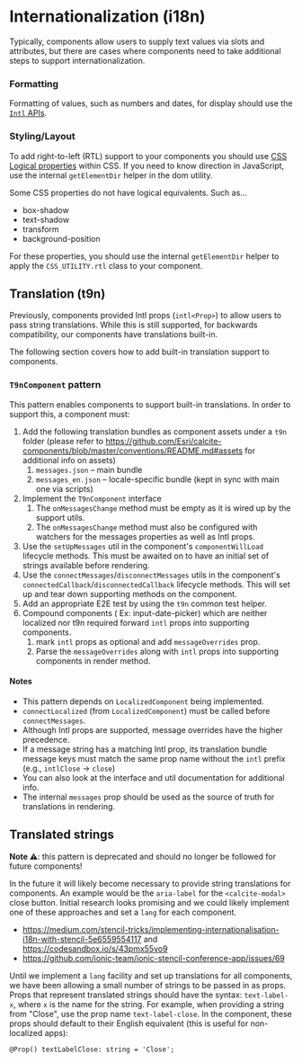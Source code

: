# Internationalization (i18n)

Typically, components allow users to supply text values via slots and attributes, but there are cases where components need to take additional steps to support internationalization.

### Formatting

Formatting of values, such as numbers and dates, for display should use the [`Intl` APIs](https://developer.mozilla.org/en-US/docs/Web/JavaScript/Reference/Global_Objects/Intl).

### Styling/Layout

To add right-to-left (RTL) support to your components you should use [CSS Logical properties](https://developer.mozilla.org/en-US/docs/Web/CSS/CSS_Logical_Properties) within CSS. If you need to know direction in JavaScript, use the internal `getElementDir` helper in the dom utility.

Some CSS properties do not have logical equivalents. Such as...

- box-shadow
- text-shadow
- transform
- background-position

For these properties, you should use the internal `getElementDir` helper to apply the `CSS_UTILITY.rtl` class to your component.

## Translation (t9n)

Previously, components provided Intl props (`intl<Prop>`) to allow users to pass string translations. While this is still supported, for backwards compatibility, our components have translations built-in.

The following section covers how to add built-in translation support to components.

### `T9nComponent` pattern

This pattern enables components to support built-in translations. In order to support this, a component must:

1. Add the following translation bundles as component assets under a `t9n` folder (please refer to https://github.com/Esri/calcite-components/blob/master/conventions/README.md#assets for additional info on assets)
   1. `messages.json` – main bundle
   2. `messages_en.json` – locale-specific bundle (kept in sync with main one via scripts)
2. Implement the `T9nComponent` interface
   1. The `onMessagesChange` method must be empty as it is wired up by the support utils.
   1. The `onMessagesChange` method must also be configured with watchers for the messages properties as well as Intl props.
1. Use the `setUpMessages` util in the component's `componentWillLoad` lifecycle methods. This must be awaited on to have an initial set of strings available before rendering.
1. Use the `connectMessages`/`disconnectMessages` utils in the component's `connectedCallback`/`disconnectedCallback` lifecycle methods. This will set up and tear down supporting methods on the component.
1. Add an appropriate E2E test by using the `t9n` common test helper.
1. Compound components ( Ex: input-date-picker) which are neither localized nor t9n required forward `intl` props into supporting components.
   1. mark `intl` props as optional and add `messageOverrides` prop.
   1. Parse the `messageOverrides` along with `intl` props into supporting components in render method.


#### Notes

- This pattern depends on `LocalizedComponent` being implemented.
- `connectLocalized` (from `LocalizedComponent`) must be called before `connectMessages`.
- Although Intl props are supported, message overrides have the higher precedence.
- If a message string has a matching Intl prop, its translation bundle message keys must match the same prop name without the `intl` prefix (e.g., `intlClose` -> `close`)
- You can also look at the interface and util documentation for additional info.
- The internal `messages` prop should be used as the source of truth for translations in rendering.

## Translated strings

**Note ⚠️**: this pattern is deprecated and should no longer be followed for future components!

In the future it will likely become necessary to provide string translations for components. An example would be the `aria-label` for the `<calcite-modal>` close button. Initial research looks promising and we could likely implement one of these approaches and set a `lang` for each component.

- https://medium.com/stencil-tricks/implementing-internationalisation-i18n-with-stencil-5e6559554117 and https://codesandbox.io/s/43pmx55vo9
- https://github.com/ionic-team/ionic-stencil-conference-app/issues/69

Until we implement a `lang` facility and set up translations for all components, we have been allowing a small number of strings to be passed in as props. Props that represent translated strings should have the syntax: `text-label-x`, where `x` is the name for the string. For example, when providing a string from "Close", use the prop name `text-label-close`. In the component, these props should default to their English equivalent (this is useful for non-localized apps):

```
@Prop() textLabelClose: string = 'Close';
```

